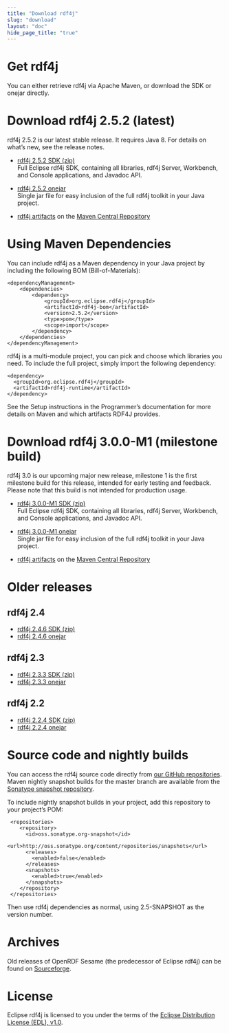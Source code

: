 ```yaml
---
title: "Download rdf4j"
slug: "download"
layout: "doc"
hide_page_title: "true"
---
```


# Get rdf4j

You can either retrieve rdf4j via Apache Maven, or download the SDK or onejar directly.

# Download rdf4j 2.5.2 (latest)

rdf4j 2.5.2 is our latest stable release. It requires Java 8. For details on what’s new, see the release notes.

- [rdf4j 2.5.2 SDK (zip)](http://www.eclipse.org/downloads/download.php?file=/rdf4j/eclipse-rdf4j-2.5.2-sdk.zip)<br/>
  Full Eclipse rdf4j SDK, containing all libraries, rdf4j Server, Workbench, and Console applications, and Javadoc API.

- [rdf4j 2.5.2 onejar](http://www.eclipse.org/downloads/download.php?file=/rdf4j/eclipse-rdf4j-2.5.2-onejar.jar)<br/>
  Single jar file for easy inclusion of the full rdf4j toolkit in your Java project.

- [rdf4j artifacts](https://search.maven.org/search?q=org.eclipse.rdf4j) on the [Maven Central Repository](http://search.maven.org/)

# Using Maven Dependencies

You can include rdf4j as a Maven dependency in your Java project by including the following BOM (Bill-of-Materials):

    <dependencyManagement>
        <dependencies>
            <dependency>
                <groupId>org.eclipse.rdf4j</groupId>
                <artifactId>rdf4j-bom</artifactId>
                <version>2.5.2</version>
                <type>pom</type>
                <scope>import</scope>
            </dependency>
        </dependencies>
    </dependencyManagement>

rdf4j is a multi-module project, you can pick and choose which libraries you need. To include the full project, simply import the following dependency:

    <dependency>
      <groupId>org.eclipse.rdf4j</groupId>
      <artifactId>rdf4j-runtime</artifactId>
    </dependency>

See the Setup instructions in the Programmer’s documentation for more details on Maven and which artifacts RDF4J provides.

# Download rdf4j 3.0.0-M1 (milestone build)

rdf4j 3.0 is our upcoming major new release, milestone 1 is the first milestone build for this release, intended for 
early testing and feedback. Please note that this build is not intended for production usage.

- [rdf4j 3.0.0-M1 SDK (zip)](http://www.eclipse.org/downloads/download.php?file=/rdf4j/eclipse-rdf4j-3.0.0-M1-sdk.zip)<br/>
  Full Eclipse rdf4j SDK, containing all libraries, rdf4j Server, Workbench, and Console applications, and Javadoc API.

- [rdf4j 3.0.0-M1 onejar](http://www.eclipse.org/downloads/download.php?file=/rdf4j/eclipse-rdf4j-3.0.0-M1-onejar.jar)<br/>
  Single jar file for easy inclusion of the full rdf4j toolkit in your Java project.

- [rdf4j artifacts](https://search.maven.org/search?q=org.eclipse.rdf4j) on the [Maven Central Repository](http://search.maven.org/)

# Older releases

## rdf4j 2.4

- [rdf4j 2.4.6 SDK (zip)](http://www.eclipse.org/downloads/download.php?file=/rdf4j/eclipse-rdf4j-2.4.6-sdk.zip)
- [rdf4j 2.4.6 onejar](http://www.eclipse.org/downloads/download.php?file=/rdf4j/eclipse-rdf4j-2.4.6-onejar.jar)

## rdf4j 2.3

- [rdf4j 2.3.3 SDK (zip)](http://www.eclipse.org/downloads/download.php?file=/rdf4j/eclipse-rdf4j-2.3.3-sdk.zip)
- [rdf4j 2.3.3 onejar](http://www.eclipse.org/downloads/download.php?file=/rdf4j/eclipse-rdf4j-2.3.3-onejar.jar)

## rdf4j 2.2

- [rdf4j 2.2.4 SDK (zip)](http://www.eclipse.org/downloads/download.php?file=/rdf4j/eclipse-rdf4j-2.2.4-sdk.zip)
- [rdf4j 2.2.4 onejar](http://www.eclipse.org/downloads/download.php?file=/rdf4j/eclipse-rdf4j-2.2.4-onejar.jar)

# Source code and nightly builds

You can access the rdf4j source code directly from [our GitHub repositories](https://github.com/eclipse/rdf4j). Maven nightly snapshot builds for the master branch are available from the [Sonatype snapshot repository](https://oss.sonatype.org/content/repositories/snapshots/org/eclipse/rdf4j/).

To include nightly snapshot builds in your project, add this repository to your project’s POM:

     <repositories>
        <repository>
          <id>oss.sonatype.org-snapshot</id>
          <url>http://oss.sonatype.org/content/repositories/snapshots</url>
          <releases>
            <enabled>false</enabled>
          </releases>
          <snapshots>
            <enabled>true</enabled>
          </snapshots>
        </repository>
     </repositories>

Then use rdf4j dependencies as normal, using 2.5-SNAPSHOT as the version number.

# Archives

Old releases of OpenRDF Sesame (the predecessor of Eclipse rdf4j) can be found on [Sourceforge](http://sourceforge.net/projects/sesame).

# License

Eclipse rdf4j is licensed to you under the terms of the [Eclipse Distribution License (EDL), v1.0](https://eclipse.org/org/documents/edl-v10.php).
